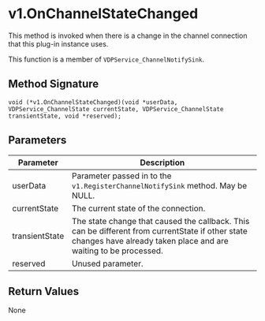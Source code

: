 # v1.OnChannelStateChanged

This method is invoked when there is a change in the channel connection that this plug-in instance uses.

This function is a member of `VDPService_ChannelNotifySink`.

## Method Signature
```
void (*v1.OnChannelStateChanged)(void *userData, VDPService_ChannelState currentState, VDPService_ChannelState transientState, void *reserved);
```

## Parameters

| Parameter | Description |
| --------- | ----------- |
| userData | Parameter passed in to the `v1.RegisterChannelNotifySink` method. May be NULL. |
| currentState | The current state of the connection.|
| transientState | The state change that caused the callback. This can be different from currentState if other state changes have already taken place and are waiting to be processed. |
| reserved | Unused parameter. |

## Return Values

None


